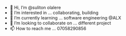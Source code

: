 - 👋 Hi, I’m @suliton olalere 
- 👀 I’m interested in ... collaborating, building
- 🌱 I’m currently learning ... software engineering @ALX
- 💞️ I’m looking to collaborate on ... different project
- 📫 How to reach me ... 07058290856

<!---
suliton/suliton is a ✨ special ✨ repository because its `README.md` (this file) appears on your GitHub profile.
You can click the Preview link to take a look at your changes.
--->
